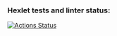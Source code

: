 ### Hexlet tests and linter status:
[![Actions Status](https://github.com/YuriySho/frontend-project-lvl4/workflows/hexlet-check/badge.svg)](https://github.com/YuriySho/frontend-project-lvl4/actions)